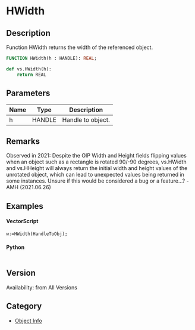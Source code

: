 # HWidth

## Description
Function HWidth returns the width of the referenced object.

```pascal
FUNCTION HWidth(h : HANDLE): REAL;
```

```python
def vs.HWidth(h):
    return REAL
```

## Parameters
|Name|Type|Description|
|---|---|---|
|h|HANDLE|Handle to object.|

## Remarks
Observed in 2021: Despite the OIP Width and Height fields flipping values when an object such as a rectangle is rotated 90/-90 degrees, vs.HWidth and vs.HHeight will always return the initial width and height values of the unrotated object, which can lead to unexpected values being returned in some instances. Unsure if this would be considered a bug or a feature...? -AMH (2021.06.26)

## Examples
#### VectorScript ####
```pascal
w:=HWidth(HandleToObj);
```
#### Python ####
```python

```

## Version
Availability: from All Versions

## Category
* [Object Info](../Categories/Object%20Info.md)
